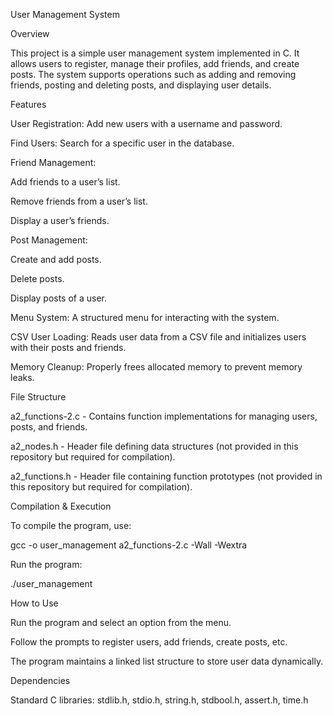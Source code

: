 User Management System

Overview

This project is a simple user management system implemented in C. It allows users to register, manage their profiles, add friends, and create posts. The system supports operations such as adding and removing friends, posting and deleting posts, and displaying user details.

Features

User Registration: Add new users with a username and password.

Find Users: Search for a specific user in the database.

Friend Management:

Add friends to a user’s list.

Remove friends from a user’s list.

Display a user’s friends.

Post Management:

Create and add posts.

Delete posts.

Display posts of a user.

Menu System: A structured menu for interacting with the system.

CSV User Loading: Reads user data from a CSV file and initializes users with their posts and friends.

Memory Cleanup: Properly frees allocated memory to prevent memory leaks.

File Structure

a2_functions-2.c - Contains function implementations for managing users, posts, and friends.

a2_nodes.h - Header file defining data structures (not provided in this repository but required for compilation).

a2_functions.h - Header file containing function prototypes (not provided in this repository but required for compilation).

Compilation & Execution

To compile the program, use:

gcc -o user_management a2_functions-2.c -Wall -Wextra

Run the program:

./user_management

How to Use

Run the program and select an option from the menu.

Follow the prompts to register users, add friends, create posts, etc.

The program maintains a linked list structure to store user data dynamically.

Dependencies

Standard C libraries: stdlib.h, stdio.h, string.h, stdbool.h, assert.h, time.h


